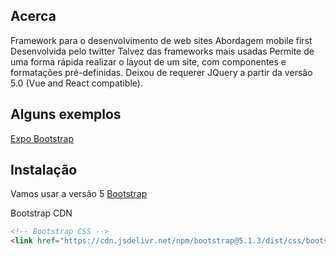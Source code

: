## Acerca
Framework para o desenvolvimento de web sites
Abordagem mobile first
Desenvolvida pelo twitter
Talvez das frameworks mais usadas
Permite de uma forma rápida realizar o layout de um site, com componentes e formatações pré-definidas. Deixou de requerer JQuery a partir da versão 5.0 (Vue and React compatible).

## Alguns exemplos
[Expo Bootstrap](http://expo.getbootstrap.com/)

## Instalação
Vamos usar a versão 5
[Bootstrap](https://getbootstrap.com)

Bootstrap CDN
```html
<!-- Bootstrap CSS -->
<link href="https://cdn.jsdelivr.net/npm/bootstrap@5.1.3/dist/css/bootstrap.min.css" rel="stylesheet" integrity="sha384-1BmE4kWBq78iYhFldvKuhfTAU6auU8tT94WrHftjDbrCEXSU1oBoqyl2QvZ6jIW3" crossorigin="anonymous">
```